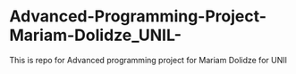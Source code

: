# Advanced-Programming-Project-Mariam-Dolidze_UNIL-
This is repo for Advanced programming project for Mariam Dolidze for UNIl
